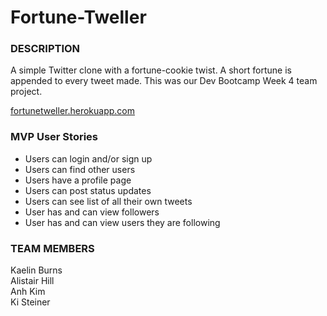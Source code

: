 # Fortune-Tweller
### DESCRIPTION
A simple Twitter clone with a fortune-cookie twist. A short fortune is appended to every tweet made.  This was our Dev Bootcamp Week 4 team project. 
  
<a href="http://fortunetweller.herokuapp.com/" target="_blank">fortunetweller.herokuapp.com</a>
  
### MVP User Stories
- Users can login and/or sign up
- Users can find other users
- Users have a profile page
- Users can post status updates
- Users can see list of all their own tweets
- User has and can view followers
- User has and can view users they are following

### TEAM MEMBERS
Kaelin Burns  
Alistair Hill  
Anh Kim  
Ki Steiner  
